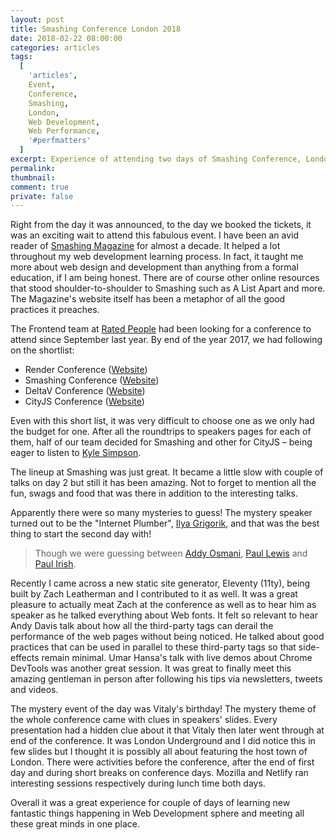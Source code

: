 ```yaml
---
layout: post
title: Smashing Conference London 2018
date: 2018-02-22 08:00:00
categories: articles
tags:
  [
    'articles',
    Event,
    Conference,
    Smashing,
    London,
    Web Development,
    Web Performance,
    '#perfmatters'
  ]
excerpt: Experience of attending two days of Smashing Conference, London 2018
permalink:
thumbnail:
comment: true
private: false
---
```


Right from the day it was announced, to the day we booked the tickets, it was an exciting wait to attend this fabulous event. I have been an avid reader of [Smashing Magazine](https://www.smashingmagazine.com) for almost a decade. It helped a lot throughout my web development learning process. In fact, it taught me more about web design and development than anything from a formal education, if I am being honest. There are of course other online resources that stood shoulder-to-shoulder to Smashing such as A List Apart and more. The Magazine's website itself has been a metaphor of all the good practices it preaches.

The Frontend team at [Rated People](https://www.ratedpeople.com/c/about-us) had been looking for a conference to attend since September last year. By end of the year 2017, we had following on the shortlist:

- Render Conference ([Website](https://2018.render-conf.com))
- Smashing Conference ([Website](https://smashingconf.com/london-2018/))
- DeltaV Conference ([Website](https://deltavconf.com))
- CityJS Conference ([Website](http://cityjsconf.org))

Even with this short list, it was very difficult to choose one as we only had the budget for one. After all the roundtrips to speakers pages for each of them, half of our team decided for Smashing and other for CityJS – being eager to listen to [Kyle Simpson](https://twitter.com/getify).

The lineup at Smashing was just great. It became a little slow with couple of talks on day 2 but still it has been amazing. Not to forget to mention all the fun, swags and food that was there in addition to the interesting talks.

Apparently there were so many mysteries to guess! The mystery speaker turned out to be the "Internet Plumber", [Ilya Grigorik](https://www.igvita.com), and that was the best thing to start the second day with!

> Though we were guessing between [Addy Osmani](https://addyosmani.com), [Paul Lewis](https://aerotwist.com) and [Paul Irish](https://www.paulirish.com).

Recently I came across a new static site generator, Eleventy (11ty), being built by Zach Leatherman and I contributed to it as well. It was a great pleasure to actually meat Zach at the conference as well as to hear him as speaker as he talked everything about Web fonts. It felt so relevant to hear Andy Davis talk about how all the third-party tags can derail the performance of the web pages without being noticed. He talked about good practices that can be used in parallel to these third-party tags so that side-effects remain minimal. Umar Hansa's talk with live demos about Chrome DevTools was another great session. It was great to finally meet this amazing gentleman in person after following his tips via newsletters, tweets and videos.

The mystery event of the day was Vitaly's birthday! The mystery theme of the whole conference came with clues in speakers' slides. Every presentation had a hidden clue about it that Vitaly then later went through at end of the conference. It was London Underground and I did notice this in few slides but I thought it is possibly all about featuring the host town of London. There were activities before the conference, after the end of first day and during short breaks on conference days. Mozilla and Netlify ran interesting sessions respectively during lunch time both days.

Overall it was a great experience for couple of days of learning new fantastic things happening in Web Development sphere and meeting all these great minds in one place.
